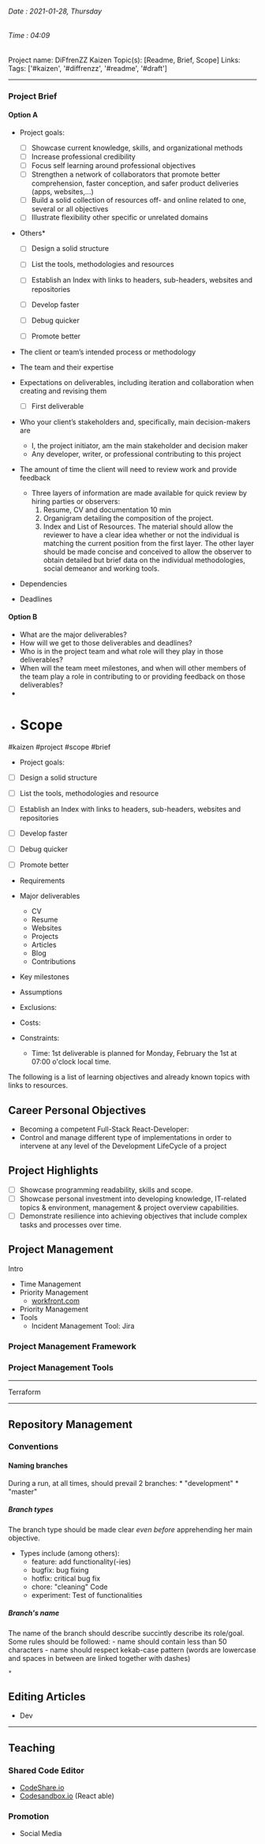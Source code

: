 ###### Date : 2021-01-28, Thursday 
###### Time : 04:09


Project name: DiFfrenZZ Kaizen
Topic(s): [Readme, Brief, Scope]
Links:
Tags: ['#kaizen', '#diffrenzz', '#readme', '#draft']

---




### Project Brief

#### Option A
-   Project goals: 
    
    - [ ] Showcase current knowledge, skills, and organizational methods
    - [ ] Increase professional credibility
    - [ ] Focus self learning around professional objectives
    - [ ] Strengthen a network of collaborators that promote better comprehension, faster conception, and safer product deliveries (apps, websites,...)
    - [ ] Build a solid collection of resources off- and online related to one, several or all objectives
    - [ ] Illustrate flexibility other specific or unrelated domains

* Others*
    - [ ] Design a solid structure
    - [ ] List the tools, methodologies and resources
    - [ ] Establish an Index with links to headers, sub-headers, websites and repositories
    - [ ] Develop faster
    - [ ] Debug quicker
    - [ ] Promote better


-   The client or team’s intended process or methodology

-   The team and their expertise
-   Expectations on deliverables, including iteration and collaboration when creating and revising them
    -  [ ] First deliverable 
-   Who your client’s stakeholders and, specifically, main decision-makers are
    * I, the project initiator, am the main stakeholder and decision maker
    * Any developer, writer, or professional contributing to this project


-   The amount of time the client will need to review work and provide feedback
    * Three layers of information are made available for quick review by hiring parties or observers: 
        1. Resume, CV and documentation 10 min
        2. Organigram detailing the composition of the project.
        3. Index and List of Resources.
     The material should allow the reviewer to have a clear idea whether or not the individual is matching the current position from the first layer. The other layer should be made concise and conceived to allow the observer to obtain detailed but brief data on the individual methodologies, social demeanor and working tools.
     
-   Dependencies
-   Deadlines

#### Option B
* What are the major deliverables? 
* How will we get to those deliverables and deadlines?
* Who is in the project team and what role will they play in those deliverables?
* When will the team meet milestones, and when will other members of the team play a role in contributing to or providing feedback on those deliverables?
* 
* # Scope

#kaizen #project #scope #brief

- Project goals:
- [ ] Design a solid structure
- [ ] List the tools, methodologies and resource
- [ ] Establish an Index with links to headers, sub-headers, websites and repositories
- [ ] Develop faster
- [ ] Debug quicker
- [ ] Promote better


- Requirements
- Major deliverables
    - CV
    - Resume
    - Websites
    - Projects
    - Articles
    - Blog
    - Contributions


- Key milestones
- Assumptions
- Exclusions:
- Costs:
- Constraints:
    - Time: 1st deliverable is planned for Monday, February the 1st  at 07:00 o'clock local time.

The following is a list of learning objectives and already known topics with links to resources.

## Career Personal Objectives
   - Becoming a competent Full-Stack React-Developer:
   - Control and manage different type of implementations in order to intervene at any level of the Development LifeCycle of a project

## Project Highlights

- [ ] Showcase programming readability, skills and scope.
- [ ] Showcase personal investment into developing knowledge, IT-related topics & environment, management & project overview capabilities.
- [ ] Demonstrate  resilience into achieving objectives that include complex tasks and processes over time.

## Project Management

Intro
-  Time Management
-  Priority Management
    * [workfront.com](https://www.workfront.com/project-management/knowledge-areas/time-management/priorities-management)
-  Priority Management
-  Tools
    * Incident Management Tool: Jira

### Project Management Framework

### Project Management Tools

---
Terraform

---

## Repository Management
### Conventions

#### Naming branches

During a run, at all times, should prevail 2 branches:
    * "development"
    *  "master"
    
##### Branch types

 The branch type should be made clear *even before* apprehending her main objective.
 * Types include (among others):
     - feature: add functionality(-ies)
     - bugfix: bug fixing
     - hotfix: critical bug fix
     - chore: "cleaning" Code
     - experiment: Test of functionalities
 
 ##### Branch's name
 
 The name of the branch should describe succintly describe its role/goal.
 Some rules should be followed:
    - name should contain less than 50 characters
    - name should respect kekab-case pattern (words are lowercase and spaces in between are linked together with dashes)
 

    *

## Editing Articles
- Dev

---

## Teaching

### Shared Code Editor
   - [CodeShare.io](https://codeshare.io/)
   - [Codesandbox.io](https://codesandbox.io) (React able)
    
### Promotion
- Social Media




